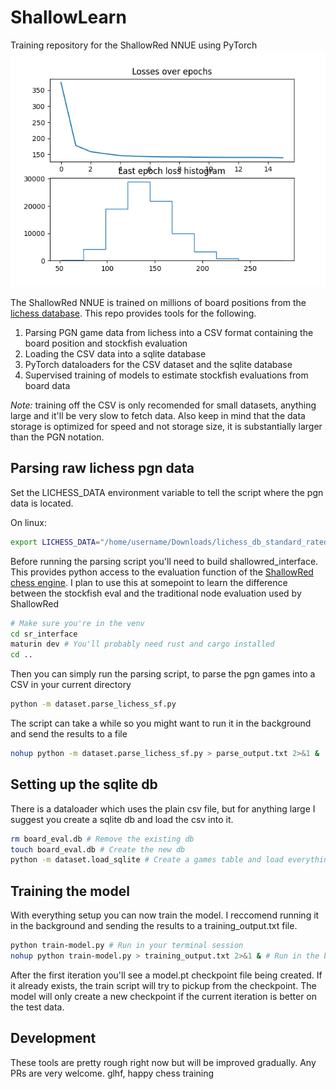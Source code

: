 # ShallowLearn
Training repository for the ShallowRed NNUE using PyTorch
![Model training results](/resources/training.png)

The ShallowRed NNUE is trained on millions of board positions from the [lichess database](https://database.lichess.org/). This repo provides tools for the following.

1. Parsing PGN game data from lichess into a CSV format containing the board position and stockfish evaluation
2. Loading the CSV data into a sqlite database
3. PyTorch dataloaders for the CSV dataset and the sqlite database
4. Supervised training of models to estimate stockfish evaluations from board data

*Note:* training off the CSV is only recomended for small datasets, anything large and it'll be very slow to fetch data. Also keep in mind that the data storage is optimized for speed and not storage size, it is substantially larger than the PGN notation.

## Parsing raw lichess pgn data
Set the LICHESS_DATA environment variable to tell the script where the pgn data is located.

On linux: 

``` bash
export LICHESS_DATA="/home/username/Downloads/lichess_db_standard_rated_2023-08.pgn"
```

Before running the parsing script you'll need to build shallowred_interface. This provides python access to the evaluation function of the [ShallowRed chess engine](https://github.com/15jgme/shallow_red_engine). I plan to use this at somepoint to learn the difference between the stockfish eval and the traditional node evaluation used by ShallowRed
``` bash
# Make sure you're in the venv
cd sr_interface 
maturin dev # You'll probably need rust and cargo installed
cd ..
```

Then you can simply run the parsing script, to parse the pgn games into a CSV in your current directory

``` bash
python -m dataset.parse_lichess_sf.py
```

The script can take a while so you might want to run it in the background and send the results to a file

``` bash
nohup python -m dataset.parse_lichess_sf.py > parse_output.txt 2>&1 &
```

## Setting up the sqlite db
There is a dataloader which uses the plain csv file, but for anything large I suggest you create a sqlite db and load the csv into it.

``` bash
rm board_eval.db # Remove the existing db 
touch board_eval.db # Create the new db
python -m dataset.load_sqlite # Create a games table and load everything into it
```

## Training the model
With everything setup you can now train the model. I reccomend running it in the background and sending the results to a training_output.txt file.
``` bash
python train-model.py # Run in your terminal session
nohup python train-model.py > training_output.txt 2>&1 & # Run in the background (reccomended)
```
After the first iteration you'll see a model.pt checkpoint file being created. If it already exists, the train script will try to pickup from the checkpoint. The model will only create a new checkpoint if the current iteration is better on the test data.

## Development
These tools are pretty rough right now but will be improved gradually. Any PRs are very welcome. glhf, happy chess training
